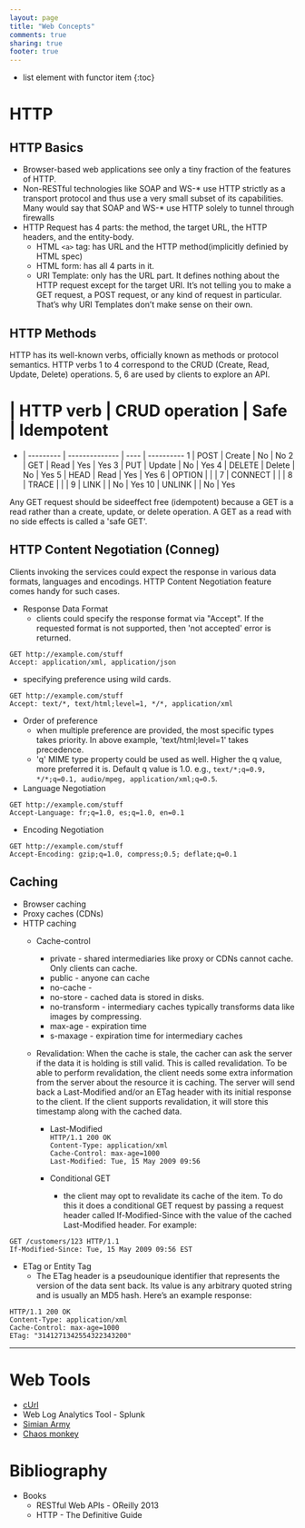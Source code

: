 ```yaml
---
layout: page
title: "Web Concepts"
comments: true
sharing: true
footer: true
---
```


* list element with functor item
{:toc}

# HTTP

## HTTP Basics
* Browser-based web applications see only a tiny fraction of the features of HTTP. 
* Non-RESTful technologies like SOAP and WS-* use HTTP strictly as a transport protocol and thus use a very small subset of its capabilities. Many would say that SOAP and WS-* use HTTP solely to tunnel through firewalls
* HTTP Request has 4 parts:  the method, the target URL, the HTTP headers, and the entity-body.
  * HTML `<a>` tag: has URL and the HTTP method(implicitly definied by HTML spec)
  * HTML form: has all 4 parts in it.
  * URI Template: only has the URL part. It defines nothing about the HTTP request except for the target URI. It’s not telling you to make a GET request,   a POST request, or any kind of request in particular. That’s why URI Templates   don’t make sense on their own.

## HTTP Methods

HTTP has its well-known verbs, officially known as methods or protocol semantics. HTTP verbs 1 to 4 correspond to the CRUD (Create, Read, Update, Delete) operations. 5, 6 are used by clients to explore an API. 

 #  | HTTP verb  | CRUD operation  | Safe  | Idempotent
 -  | ---------  | --------------  | ----  | ----------
 1  | POST       | Create          | No    | No
 2  | GET        | Read            | Yes   | Yes
 3  | PUT        | Update          | No    | Yes
 4  | DELETE     | Delete          | No    | Yes
 5  | HEAD       | Read            | Yes   | Yes
 6  | OPTION     |                 |       | 
 7  | CONNECT    |                 |       | 
 8  | TRACE      |                 |       | 
 9  | LINK       |                 | No    | Yes
 10 | UNLINK     |                 | No    | Yes
 
 Any GET request should be sideeffect free (idempotent) because a GET is a read rather than a create, update, or delete operation. A GET as a read with no side effects is called a 'safe GET'.

## HTTP Content Negotiation (Conneg)

Clients invoking the services could expect the response in various data formats, languages and encodings. HTTP Content Negotiation feature comes handy for such cases.

* Response Data Format
  * clients could specify the response format via "Accept". If the requested format is not supported, then 'not accepted' error is returned. 
```
GET http://example.com/stuff
Accept: application/xml, application/json
```
  * specifying preference using wild cards. 
```
GET http://example.com/stuff
Accept: text/*, text/html;level=1, */*, application/xml
```
  * Order of preference
    * when multiple preference are provided, the most specific types takes priority. In above example, 'text/html;level=1' takes precedence.
    * 'q' MIME type property could be used as well. Higher the q value, more preferred it is. Default q value is 1.0. e.g., `text/*;q=0.9, */*;q=0.1, audio/mpeg, application/xml;q=0.5`. 
* Language Negotiation
```
GET http://example.com/stuff
Accept-Language: fr;q=1.0, es;q=1.0, en=0.1
```
* Encoding Negotiation
```
GET http://example.com/stuff
Accept-Encoding: gzip;q=1.0, compress;0.5; deflate;q=0.1
```

## Caching

* Browser caching
* Proxy caches (CDNs)
* HTTP caching
  * Cache-control
    * private - shared intermediaries like proxy or CDNs cannot cache. Only clients can cache.
    * public - anyone can cache
    * no-cache - 
    * no-store - cached data is stored in disks.
    * no-transform - intermediary caches typically transforms data like images by compressing.
    * max-age - expiration time
    * s-maxage - expiration time for intermediary caches
  * Revalidation: When the cache is stale, the cacher can ask the server if the data it is holding is still valid. This is called revalidation. To be able to perform revalidation, the client needs some extra information from the server about the resource it is caching. The server will send back a Last-Modified and/or an ETag header with its initial response to the client. If the client supports revalidation, it will store this timestamp along with the cached data.

    * Last-Modified<br/>
`HTTP/1.1 200 OK`<br/>
`Content-Type: application/xml`<br/>
`Cache-Control: max-age=1000`<br/>
`Last-Modified: Tue, 15 May 2009 09:56`


    * Conditional GET
       * the client may opt to revalidate its cache of the item. To do this it does a conditional GET request by passing a request header called If-Modified-Since with the value of the cached Last-Modified header. For example: 
```
GET /customers/123 HTTP/1.1
If-Modified-Since: Tue, 15 May 2009 09:56 EST
```

* ETag or Entity Tag
  * The ETag header is a pseudounique identifier that represents the version of the data sent back. Its value is any arbitrary quoted string and is usually an MD5 hash. Here’s an example response:
```
HTTP/1.1 200 OK
Content-Type: application/xml
Cache-Control: max-age=1000
ETag: "3141271342554322343200"
```

---

# Web Tools

* [cUrl](http://curl.haxx.se/)
* Web Log Analytics Tool - Splunk
* [Simian Army](http://techblog.netflix.com/2011/07/netflix-simian-army.html)
* [Chaos monkey](http://techblog.netflix.com/2012/07/chaos-monkey-released-into-wild.html)


# Bibliography

* Books
  * RESTful Web APIs - OReilly 2013
  * HTTP - The Definitive Guide